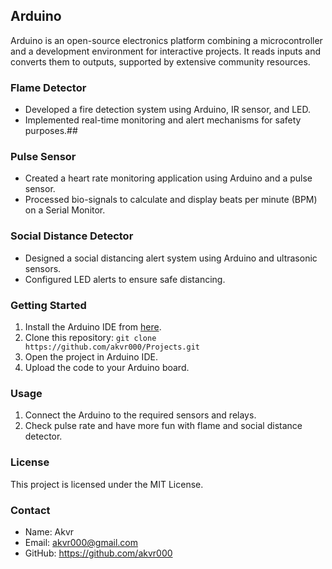 ## Arduino

Arduino is an open-source electronics platform combining a microcontroller and a development environment for interactive projects. It reads inputs and converts them to outputs, supported by extensive community resources.
### Flame Detector
- Developed a fire detection system using Arduino, IR sensor, and LED.
- Implemented real-time monitoring and alert mechanisms for safety purposes.##
### Pulse Sensor
- Created a heart rate monitoring application using Arduino and a pulse sensor.
- Processed bio-signals to calculate and display beats per minute (BPM) on a Serial Monitor.
### Social Distance Detector
- Designed a social distancing alert system using Arduino and ultrasonic sensors.
- Configured LED alerts to ensure safe distancing.

### Getting Started
1. Install the Arduino IDE from [here](https://www.arduino.cc/en/software).
2. Clone this repository: `git clone https://github.com/akvr000/Projects.git`
3. Open the project in Arduino IDE.
4. Upload the code to your Arduino board.

### Usage
1. Connect the Arduino to the required sensors and relays.
2. Check pulse rate and have more fun with flame and social distance detector.

### License
This project is licensed under the MIT License.

### Contact
- Name: Akvr
- Email: akvr000@gmail.com
- GitHub: https://github.com/akvr000
